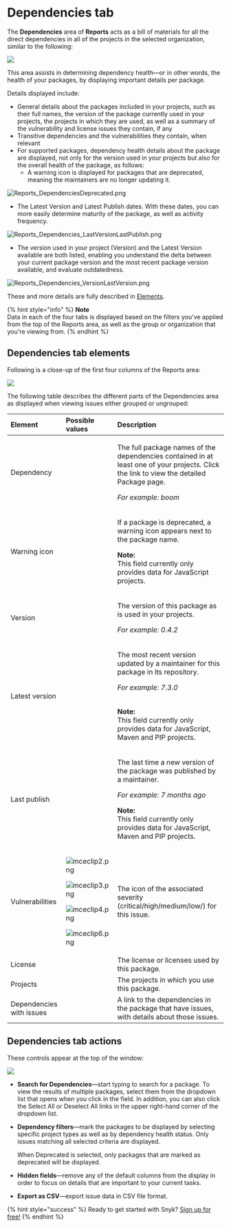 # Dependencies tab

The **Dependencies** area of **Reports** acts as a bill of materials for all the direct dependencies in all of the projects in the selected organization, similar to the following:

![](../../.gitbook/assets/dependencies-tab.png/)

This area assists in determining dependency health—or in other words, the health of your packages, by displaying important details per package.

Details displayed include:

* General details about the packages included in your projects, such as their full names, the version of the package currently used in your projects, the projects in which they are used, as well as a summary of the vulnerability and license issues they contain, if any
* Transitive dependencies and the vulnerabilities they contain, when relevant
* For supported packages, dependency health details about the package are displayed, not only for the version used in your projects but also for the overall health of the package, as follows:
  * A warning icon is displayed for packages that are deprecated, meaning the maintainers are no longer updating it.

![Reports\_DependenciesDeprecated.png](../../.gitbook/assets/uuid-11be17d2-361f-7354-3c87-535f46cd2324-en.png/)

* The Latest Version and Latest Publish dates. With these dates, you can more easily determine maturity of the package, as well as activity frequency.

![Reports\_Dependencies\_LastVersionLastPublish.png](../../.gitbook/assets/uuid-a1fa7b20-b64d-6aa6-72be-54477241b434-en.png/)

* The version used in your project \(Version\) and the Latest Version available are both listed, enabling you understand the delta between your current package version and the most recent package version available, and evaluate outdatedness.

![Reports\_Dependencies\_VersionLastVersion.png](../../.gitbook/assets/uuid-095a82e8-5858-4247-78a5-da9e80d3e291-en.png/)

These and more details are fully described in [Elements](dependencies-tab.md).

{% hint style="info" %}
**Note**  
Data in each of the four tabs is displayed based on the filters you've applied from the top of the Reports area, as well as the group or organization that you're viewing from.
{% endhint %}

## Dependencies tab elements

Following is a close-up of the first four columns of the Reports area:

![](../../.gitbook/assets/uuid-6ed50791-bb66-c746-ab11-d7edfcacdd4d-en.png/)

The following table describes the different parts of the Dependencies area as displayed when viewing issues either grouped or ungrouped:

<table>
  <thead>
    <tr>
      <th style="text-align:left"><b>Element</b>
      </th>
      <th style="text-align:left"><b>Possible values</b>
      </th>
      <th style="text-align:left"><b>Description</b>
      </th>
    </tr>
  </thead>
  <tbody>
    <tr>
      <td style="text-align:left">Dependency</td>
      <td style="text-align:left"></td>
      <td style="text-align:left">
        <p>The full package names of the dependencies contained in at least one of
          your projects. Click the link to view the detailed Package page.</p>
        <p><em>For example: boom</em>
        </p>
      </td>
    </tr>
    <tr>
      <td style="text-align:left">Warning icon</td>
      <td style="text-align:left"></td>
      <td style="text-align:left">
        <p>If a package is deprecated, a warning icon appears next to the package
          name.
          <br />
        </p>
        <p><b>Note:</b>
          <br />This field currently only provides data for JavaScript projects.</p>
      </td>
    </tr>
    <tr>
      <td style="text-align:left">Version</td>
      <td style="text-align:left"></td>
      <td style="text-align:left">
        <p>The version of this package as is used in your projects.</p>
        <p><em>For example: 0.4.2</em>
        </p>
      </td>
    </tr>
    <tr>
      <td style="text-align:left">Latest version</td>
      <td style="text-align:left"></td>
      <td style="text-align:left">
        <p>The most recent version updated by a maintainer for this package in its
          repository.</p>
        <p><em>For example: 7.3.0</em>
        </p>
        <p>
          <br /><b>Note:<br /></b>This field currently only provides data for JavaScript,
          Maven and PIP projects.</p>
      </td>
    </tr>
    <tr>
      <td style="text-align:left">Last publish</td>
      <td style="text-align:left"></td>
      <td style="text-align:left">
        <p>The last time a new version of the package was published by a maintainer.</p>
        <p><em>For example: 7 months ago<br /></em>
        </p>
        <p><b>Note:<br /></b>This field currently only provides data for JavaScript,
          Maven and PIP projects.</p>
      </td>
    </tr>
    <tr>
      <td style="text-align:left">Vulnerabilities</td>
      <td style="text-align:left">
        <p>
          <img src="../../.gitbook/assets/mceclip2-7-.png" alt="mceclip2.png" />
        </p>
        <p>
          <img src="../../.gitbook/assets/mceclip3-3-.png" alt="mceclip3.png" />
        </p>
        <p>
          <img src="../../.gitbook/assets/mceclip4 (2/) (1/) (1/) (4/) (5/) (5/) (3/) (1/) (2).png"
          alt="mceclip4.png" />
        </p>
        <p>
          <img src="../../.gitbook/assets/mceclip6 (4/) (5/) (5/) (5/) (2).png" alt="mceclip6.png"
          />
        </p>
      </td>
      <td style="text-align:left">The icon of the associated severity (critical/high/medium/low/) for this
        issue.</td>
    </tr>
    <tr>
      <td style="text-align:left">License</td>
      <td style="text-align:left"></td>
      <td style="text-align:left">The license or licenses used by this package.</td>
    </tr>
    <tr>
      <td style="text-align:left">Projects</td>
      <td style="text-align:left"></td>
      <td style="text-align:left">The projects in which you use this package.</td>
    </tr>
    <tr>
      <td style="text-align:left">Dependencies with issues</td>
      <td style="text-align:left"></td>
      <td style="text-align:left">A link to the dependencies in the package that have issues, with details
        about those issues.</td>
    </tr>
  </tbody>
</table>

## Dependencies tab actions

These controls appear at the top of the window:

![](../../.gitbook/assets/mceclip7.png/)

* **Search for Dependencies**—start typing to search for a package. To view the results of multiple packages, select them from the dropdown list that opens when you click in the field. In addition, you can also click the Select All or Deselect All links in the upper right-hand corner of the dropdown list.
* **Dependency filters**—mark the packages to be displayed by selecting specific project types as well as by dependency health status. Only issues matching all selected criteria are displayed.

  When Deprecated is selected, only packages that are marked as deprecated will be displayed.

* **Hidden fields**—remove any of the default columns from the display in order to focus on details that are important to your current tasks.
* **Export as CSV**—export issue data in CSV file format.

{% hint style="success" %}
Ready to get started with Snyk? [Sign up for free!](https://snyk.io/login?cta=sign-up&loc=footer&page=support_docs_page/)
{% endhint %}

